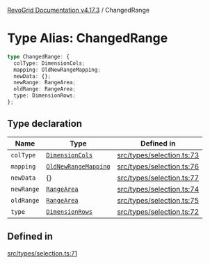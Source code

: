 [RevoGrid Documentation v4.17.3](README.md) / ChangedRange

# Type Alias: ChangedRange

```ts
type ChangedRange: {
  colType: DimensionCols;
  mapping: OldNewRangeMapping;
  newData: {};
  newRange: RangeArea;
  oldRange: RangeArea;
  type: DimensionRows;
};
```

## Type declaration

| Name | Type | Defined in |
| ------ | ------ | ------ |
| `colType` | [`DimensionCols`](TypeAlias.DimensionCols.md) | [src/types/selection.ts:73](https://github.com/revolist/revogrid/blob/2ad9a56a428342a01bbb7a115a581a401dbe3fef/src/types/selection.ts#L73) |
| `mapping` | [`OldNewRangeMapping`](TypeAlias.OldNewRangeMapping.md) | [src/types/selection.ts:76](https://github.com/revolist/revogrid/blob/2ad9a56a428342a01bbb7a115a581a401dbe3fef/src/types/selection.ts#L76) |
| `newData` | \{\} | [src/types/selection.ts:77](https://github.com/revolist/revogrid/blob/2ad9a56a428342a01bbb7a115a581a401dbe3fef/src/types/selection.ts#L77) |
| `newRange` | [`RangeArea`](TypeAlias.RangeArea.md) | [src/types/selection.ts:74](https://github.com/revolist/revogrid/blob/2ad9a56a428342a01bbb7a115a581a401dbe3fef/src/types/selection.ts#L74) |
| `oldRange` | [`RangeArea`](TypeAlias.RangeArea.md) | [src/types/selection.ts:75](https://github.com/revolist/revogrid/blob/2ad9a56a428342a01bbb7a115a581a401dbe3fef/src/types/selection.ts#L75) |
| `type` | [`DimensionRows`](TypeAlias.DimensionRows.md) | [src/types/selection.ts:72](https://github.com/revolist/revogrid/blob/2ad9a56a428342a01bbb7a115a581a401dbe3fef/src/types/selection.ts#L72) |

## Defined in

[src/types/selection.ts:71](https://github.com/revolist/revogrid/blob/2ad9a56a428342a01bbb7a115a581a401dbe3fef/src/types/selection.ts#L71)
